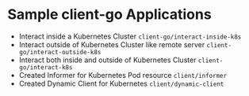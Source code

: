 # Sample client-go Applications
- Interact inside a Kubernetes Cluster  `client-go/interact-inside-k8s`
- Interact outside of Kubernetes Cluster like remote server  `client-go/interact-outside-k8s`
- Interact both inside and outside of Kubernetes Cluster  `client-go/interact-k8s`
- Created Informer for Kubernetes Pod resource `client/informer`
- Created Dynamic Client for Kubernetes `client/dynamic-client`
